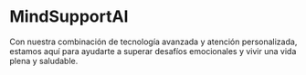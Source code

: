 # MindSupportAI
Con nuestra combinación de tecnología avanzada y atención personalizada, estamos aquí para ayudarte a superar desafíos emocionales y vivir una vida plena y saludable.

